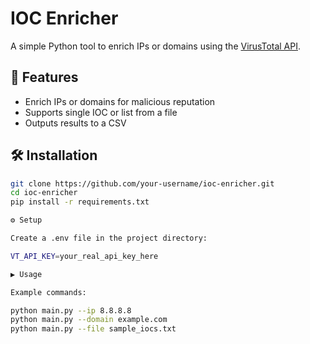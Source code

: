 # IOC Enricher

A simple Python tool to enrich IPs or domains using the [VirusTotal API](https://virustotal.com).

## 🚀 Features
- Enrich IPs or domains for malicious reputation
- Supports single IOC or list from a file
- Outputs results to a CSV

## 🛠️ Installation
```bash
git clone https://github.com/your-username/ioc-enricher.git
cd ioc-enricher
pip install -r requirements.txt

⚙️ Setup

Create a .env file in the project directory:

VT_API_KEY=your_real_api_key_here

▶️ Usage

Example commands:

python main.py --ip 8.8.8.8
python main.py --domain example.com
python main.py --file sample_iocs.txt